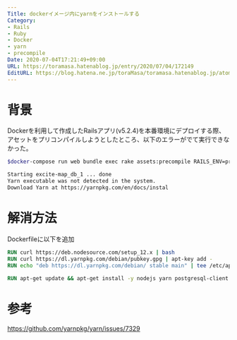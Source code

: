 ```yaml
---
Title: dockerイメージ内にyarnをインストールする
Category:
- Rails
- Ruby
- Docker
- yarn
- precompile
Date: 2020-07-04T17:21:49+09:00
URL: https://toramasa.hatenablog.jp/entry/2020/07/04/172149
EditURL: https://blog.hatena.ne.jp/toraMasa/toramasa.hatenablog.jp/atom/entry/26006613593644882
---
```


# 背景
Dockerを利用して作成したRailsアプリ(v5.2.4)を本番環境にデプロイする際、アセットをプリコンパイルしようとしたところ、以下のエラーがでて実行できなかった。

```sh
$docker-compose run web bundle exec rake assets:precompile RAILS_ENV=production
```
```sh
Starting excite-map_db_1 ... done
Yarn executable was not detected in the system.
Download Yarn at https://yarnpkg.com/en/docs/instal
```

# 解消方法
Dockerfileに以下を追加

```Dockerfile
RUN curl https://deb.nodesource.com/setup_12.x | bash
RUN curl https://dl.yarnpkg.com/debian/pubkey.gpg | apt-key add -
RUN echo "deb https://dl.yarnpkg.com/debian/ stable main" | tee /etc/apt/sources.list.d/yarn.list

RUN apt-get update && apt-get install -y nodejs yarn postgresql-client
```

# 参考
https://github.com/yarnpkg/yarn/issues/7329
